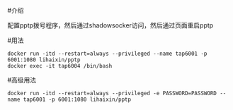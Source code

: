 #介绍

配置pptp拨号程序，然后通过shadowsocker访问，然后通过页面重启pptp

#用法

	docker run -itd --restart=always --privileged --name tap6001 -p 6001:1080 lihaixin/pptp
	docker exec -it tap6004 /bin/bash

#高级用法

	docker run -itd --restart=always --privileged -e PASSWORD=PASSWORD --name tap6001 -p 6001:1080 lihaixin/pptp
